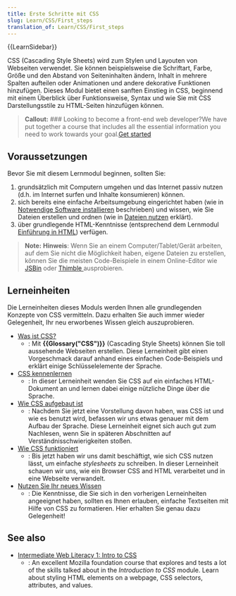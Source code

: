 ```yaml
---
title: Erste Schritte mit CSS
slug: Learn/CSS/First_steps
translation_of: Learn/CSS/First_steps
---
```

{{LearnSidebar}}

CSS (Cascading Style Sheets) wird zum Stylen und Layouten von Webseiten verwendet. Sie können beispielsweise die Schriftart, Farbe, Größe und den Abstand von Seiteninhalten ändern, Inhalt in mehrere Spalten aufteilen oder Animationen und andere dekorative Funktionen hinzufügen. Dieses Modul bietet einen sanften Einstieg in CSS, beginnend mit einem Überblick über Funktionsweise, Syntax und wie Sie mit CSS Darstellungsstile zu HTML-Seiten hinzufügen können.

> **Callout:** ### Looking to become a front-end web developer?We have put together a course that includes all the essential information you need to work towards your goal.[Get started](/docs/Learn/Front-end_web_developer)

## Voraussetzungen

Bevor Sie mit diesem Lernmodul beginnen, sollten Sie:

1.  grundsätzlich mit Computern umgehen und das Internet passiv nutzen (d.h. im Internet surfen und Inhalte konsumieren) können.
2.  sich bereits eine einfache Arbeitsumgebung eingerichtet haben (wie in [Notwendige Software installieren](/de/docs/Learn/Getting_started_with_the_web/Installing_basic_software) beschrieben) und wissen, wie Sie Dateien erstellen und ordnen (wie in [Dateien nutzen](/de/docs/Learn/Getting_started_with_the_web/dateien_nutzen) erklärt).
3.  über grundlegende HTML-Kenntnisse (entsprechend dem Lernmodul [Einführung in HTML](/de/docs/Learn/HTML/Einf%C3%BChrung_in_HTML)) verfügen.

> **Note:** **Hinweis**: Wenn Sie an einem Computer/Tablet/Gerät arbeiten, auf dem Sie nicht die Möglichkeit haben, eigene Dateien zu erstellen, können Sie die meisten Code-Beispiele in einem Online-Editor wie [JSBin](http://jsbin.com/) oder [Thimble ](https://thimble.mozilla.org/)ausprobieren.

## Lerneinheiten

Die Lerneinheiten dieses Moduls werden Ihnen alle grundlegenden Konzepte von CSS vermitteln. Dazu erhalten Sie auch immer wieder Gelegenheit, Ihr neu erworbenes Wissen gleich auszuprobieren.

- [Was ist CSS?](/de/docs/Learn/CSS/First_steps/What_is_CSS)
  - : Mit **{{Glossary("CSS")}}** (Cascading Style Sheets) können Sie toll aussehende Webseiten erstellen. Diese Lerneinheit gibt einen Vorgeschmack darauf anhand eines einfachen Code-Beispiels und erklärt einige Schlüsselelemente der Sprache.
- [CSS kennenlernen](/de/docs/Learn/CSS/First_steps/Getting_started)
  - : In dieser Lerneinheit wenden Sie CSS auf ein einfaches HTML-Dokument an und lernen dabei einige nützliche Dinge über die Sprache.
- [Wie CSS aufgebaut ist](/de/docs/Learn/CSS/First_steps/How_CSS_is_structured)
  - : Nachdem Sie jetzt eine Vorstellung davon haben, was CSS ist und wie es benutzt wird, befassen wir uns etwas genauer mit dem Aufbau der Sprache. Diese Lerneinheit eignet sich auch gut zum Nachlesen, wenn Sie in späteren Abschnitten auf Verständnisschwierigkeiten stoßen.
- [Wie CSS funktioniert](/de/docs/Learn/CSS/First_steps/How_CSS_works)
  - : Bis jetzt haben wir uns damit beschäftigt, wie sich CSS nutzen lässt, um einfache _stylesheets_ zu schreiben. In dieser Lerneinheit schauen wir uns, wie ein Browser CSS and HTML verarbeitet und in eine Webseite verwandelt.
- [Nutzen Sie Ihr neues Wissen](/de/docs/Learn/CSS/First_steps/Using_your_new_knowledge)
  - : Die Kenntnisse, die Sie sich in den vorherigen Lerneinheiten angeeignet haben, sollten es Ihnen erlauben, einfache Textseiten mit Hilfe von CSS zu formatieren. Hier erhalten Sie genau dazu Gelegenheit!

## See also

- [Intermediate Web Literacy 1: Intro to CSS](https://teach.mozilla.org/activities/intermediate-web-lit/)
  - : An excellent Mozilla foundation course that explores and tests a lot of the skills talked about in the _Introduction to CSS_ module. Learn about styling HTML elements on a webpage, CSS selectors, attributes, and values.
